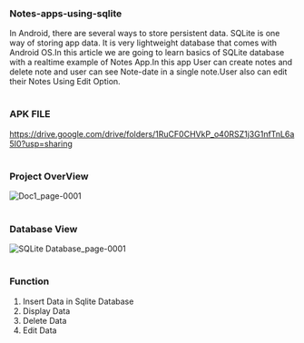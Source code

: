 ### Notes-apps-using-sqlite
In Android, there are several ways to store persistent data. SQLite is one way of storing app data. It is very lightweight database that comes with Android OS.In this article we are going to learn basics of SQLite database with a realtime example of Notes App.In this app User can create notes and delete note and user can see Note-date in a single note.User also can edit their Notes Using Edit Option.

#

### APK FILE
https://drive.google.com/drive/folders/1RuCF0CHVkP_o40RSZ1j3G1nfTnL6a5I0?usp=sharing

#

### Project OverView

![Doc1_page-0001](https://user-images.githubusercontent.com/68120268/133406361-954bd6ba-cc90-4a83-bfd3-b8e104a034be.jpg)

#
### Database View

![SQLite Database_page-0001](https://user-images.githubusercontent.com/68120268/133408055-20abc8d8-e288-4f77-8b89-0164d38eb1ae.jpg)
#

### Function
 1. Insert Data in Sqlite Database
 2. Display Data
 3. Delete Data
 4. Edit Data



